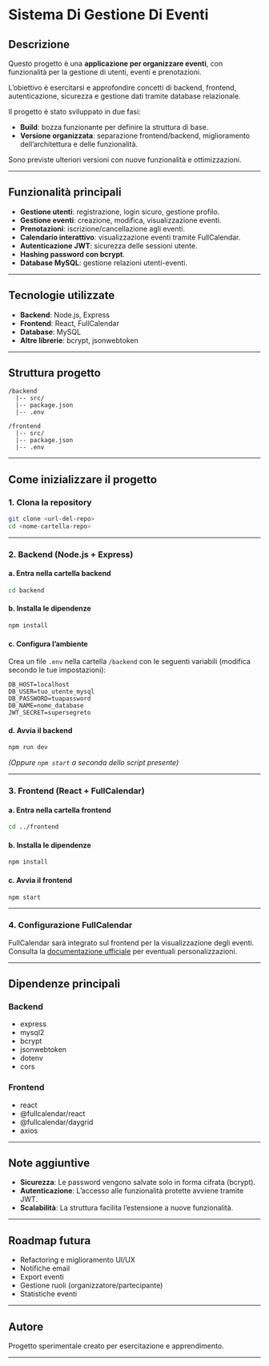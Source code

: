 # Sistema Di Gestione Di Eventi

## Descrizione

Questo progetto è una **applicazione per organizzare eventi**, con funzionalità per la gestione di utenti, eventi e prenotazioni.

L’obiettivo è esercitarsi e approfondire concetti di backend, frontend, autenticazione, sicurezza e gestione dati tramite database relazionale.

Il progetto è stato sviluppato in due fasi:
- **Build**: bozza funzionante per definire la struttura di base.
- **Versione organizzata**: separazione frontend/backend, miglioramento dell’architettura e delle funzionalità.

Sono previste ulteriori versioni con nuove funzionalità e ottimizzazioni.

---

## Funzionalità principali

- **Gestione utenti**: registrazione, login sicuro, gestione profilo.
- **Gestione eventi**: creazione, modifica, visualizzazione eventi.
- **Prenotazioni**: iscrizione/cancellazione agli eventi.
- **Calendario interattivo**: visualizzazione eventi tramite FullCalendar.
- **Autenticazione JWT**: sicurezza delle sessioni utente.
- **Hashing password con bcrypt**.
- **Database MySQL**: gestione relazioni utenti-eventi.

---

## Tecnologie utilizzate

- **Backend**: Node.js, Express
- **Frontend**: React, FullCalendar
- **Database**: MySQL
- **Altre librerie**: bcrypt, jsonwebtoken

---

## Struttura progetto

```
/backend
  |-- src/
  |-- package.json
  |-- .env

/frontend
  |-- src/
  |-- package.json
  |-- .env
```

---

## Come inizializzare il progetto

### 1. Clona la repository

```bash
git clone <url-del-repo>
cd <nome-cartella-repo>
```

---

### 2. Backend (Node.js + Express)

#### a. Entra nella cartella backend

```bash
cd backend
```

#### b. Installa le dipendenze

```bash
npm install
```

#### c. Configura l’ambiente

Crea un file `.env` nella cartella `/backend` con le seguenti variabili (modifica secondo le tue impostazioni):

```
DB_HOST=localhost
DB_USER=tuo_utente_mysql
DB_PASSWORD=tuapassword
DB_NAME=nome_database
JWT_SECRET=supersegreto
```

#### d. Avvia il backend

```bash
npm run dev
```
*(Oppure `npm start` a seconda dello script presente)*

---

### 3. Frontend (React + FullCalendar)

#### a. Entra nella cartella frontend

```bash
cd ../frontend
```

#### b. Installa le dipendenze

```bash
npm install
```

#### c. Avvia il frontend

```bash
npm start
```

---

### 4. Configurazione FullCalendar

FullCalendar sarà integrato sul frontend per la visualizzazione degli eventi.
Consulta la [documentazione ufficiale](https://fullcalendar.io/docs/react) per eventuali personalizzazioni.

---

## Dipendenze principali

### Backend

- express
- mysql2
- bcrypt
- jsonwebtoken
- dotenv
- cors

### Frontend

- react
- @fullcalendar/react
- @fullcalendar/daygrid
- axios

---

## Note aggiuntive

- **Sicurezza**: Le password vengono salvate solo in forma cifrata (bcrypt).
- **Autenticazione**: L’accesso alle funzionalità protette avviene tramite JWT.
- **Scalabilità**: La struttura facilita l’estensione a nuove funzionalità.

---

## Roadmap futura

- Refactoring e miglioramento UI/UX
- Notifiche email
- Export eventi
- Gestione ruoli (organizzatore/partecipante)
- Statistiche eventi

---

## Autore

Progetto sperimentale creato per esercitazione e apprendimento.

---